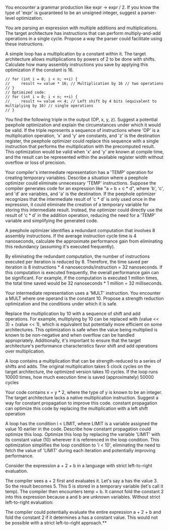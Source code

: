     
You encounter a grammar production like expr -> expr / 2. If you know the type of 'expr' is guaranteed to be an unsigned integer, suggest a parser-level optimization. 


You are parsing an expression with multiple additions and multiplications. The target architecture has instructions that can perform multiply-and-add operations in a single cycle. Propose a way the parser could facilitate using these instructions.


A simple loop has a multiplication by a constant within it. The target architecture allows multiplications by powers of 2 to be done with shifts. Calculate how many assembly instructions you save by applying this optimization if the constant is 16.


    // for (int i = 0; i < n; ++i) {
    //     result += value * 16; // Multiplication by 16 // two operations 
    // }
    // Optimized code:
    // for (int i = 0; i < n; ++i) {
    //     result += value << 4; // Left shift by 4 bits (equivalent to multiplying by 16) // single operations 
    // }


You find the following triple in the output (OP, x, y, z). Suggest a potential peephole optimization and explain the circumstances under which it would be valid.
If the triple represents a sequence of instructions where 'OP' is a multiplication operation, 'x' and 'y' are constants, and 'z' is the destination register, the peephole optimizer could replace this sequence with a single instruction that performs the multiplication with the precomputed result. This optimization would be valid when 'x' and 'y' are known at compile time, and the result can be represented within the available register width without overflow or loss of precision.

Your compiler's intermediate representation has a 'TEMP' operation for creating temporary variables. Describe a situation where a peephole optimizer could eliminate unnecessary 'TEMP' instructions.
 Suppose the compiler generates code for an expression like "a = b + c * d", where 'b', 'c', and 'd' are variables, and 'a' is the destination. If the peephole optimizer recognizes that the intermediate result of 'c * d' is only used once in the expression, it could eliminate the creation of a temporary variable for storing this intermediate result. Instead, the optimizer could directly use the result of 'c * d' in the addition operation, reducing the need for a 'TEMP' variable and simplifying the generated code.


A peephole optimizer identifies a redundant computation that involves 8 assembly instructions. If the average instruction cycle time is 4 nanoseconds, calculate the approximate performance gain from eliminating this redundancy (assuming it's executed frequently).

By eliminating the redundant computation, the number of instructions executed per iteration is reduced by 8. Therefore, the time saved per iteration is 8 instructions * 4 nanoseconds/instruction = 32 nanoseconds. If this computation is executed frequently, the overall performance gain can be significant. For example, if the computation is executed 1 million times, the total time saved would be 32 nanoseconds * 1 million = 32 milliseconds.

Your intermediate representation uses a 'MULT' instruction. You encounter a MULT where one operand is the constant 10. Propose a strength reduction optimization and the conditions under which it is safe.

Replace the multiplication by 10 with a sequence of shift and add operations. For example, multiplying by 10 can be replaced with (value << 3) + (value << 1), which is equivalent but potentially more efficient on some architectures.
This optimization is safe when the value being multiplied is known to be non-negative and when overflow can be handled appropriately. Additionally, it's important to ensure that the target architecture's performance characteristics favor shift and add operations over multiplication.

A loop contains a multiplication that can be strength-reduced to a series of shifts and adds. The original multiplication takes 5 clock cycles on the target architecture, the optimized version takes 10 cycles. If the loop runs 10000 times, how much execution time is saved (approximately)
50000 cycles


Your code contains x = y * 2, where the type of y is known to be an integer. The target architecture lacks a native multiplication instruction. Suggest a way for constant propagation to improve this code.
constant propagation can optimize this code by replacing the multiplication with a left shift operation

A loop has the condition i < LIMIT, where LIMIT is a variable assigned the value 10 earlier in the code. Describe how constant propagation could optimize this loop.
Optimize this loop by replacing the variable 'LIMIT' with its constant value (10) wherever it is referenced in the loop condition. This optimization simplifies the loop condition to 'i < 10', eliminating the need to fetch the value of 'LIMIT' during each iteration and potentially improving performance.


Consider the expression a + 2 + b in a language with strict left-to-right evaluation.

The compiler sees a + 2 first and evaluates it. Let's say a has the value 3. So the result becomes 5.
This 5 is stored in a temporary variable (let's call it temp).
The compiler then encounters temp + b. It cannot fold the constant 2 into this expression because a and b are unknown variables.
Without strict left-to-right evaluation:

The compiler could potentially evaluate the entire expression a + 2 + b and fold the constant 2 if it determines a has a constant value. This would not be possible with a strict left-to-right approach.**












